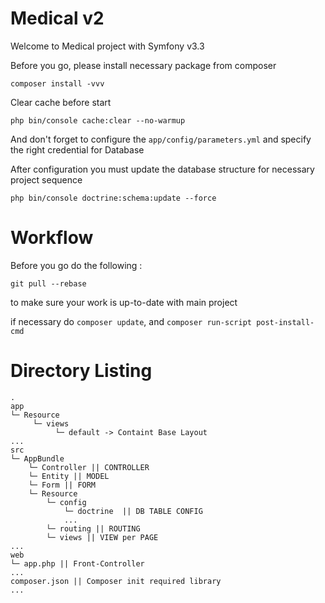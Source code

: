 Medical v2
========================

Welcome to Medical project with Symfony v3.3

Before you go, please install necessary package from composer

```
composer install -vvv
```

Clear cache before start

```
php bin/console cache:clear --no-warmup
```

And don't forget to configure the `app/config/parameters.yml` and specify the right credential for Database

After configuration you must update the database structure for necessary project sequence

```
php bin/console doctrine:schema:update --force
```

Workflow
========

Before you go do the following :

``
git pull --rebase
``

to make sure your work is up-to-date with main project

if necessary do ` composer update `, and ` composer run-script post-install-cmd `

Directory Listing
===

```
.
app
└─ Resource
     └─ views
          └─ default -> Containt Base Layout
...
src
└─ AppBundle
    └─ Controller || CONTROLLER
    └─ Entity || MODEL
    └─ Form || FORM
    └─ Resource
        └─ config
            └─ doctrine  || DB TABLE CONFIG
            ...
        └─ routing || ROUTING
        └─ views || VIEW per PAGE
...
web
└─ app.php || Front-Controller
...
composer.json || Composer init required library
...
```
